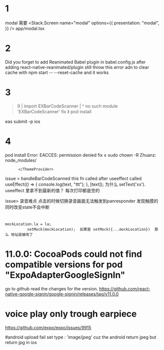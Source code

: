 # 1
modal 需要
  <Stack.Screen
          name="modal"
          options={{
            presentation: "modal",
          }}
        />
  app/modal.tsx

  # 2
   Did you forget to add Reanimated Babel plugin in babel.config.js
   after adding react-native-reanimated/plugin  still throw this error adn
   to clear cache with npm start -- --reset-cache and it works
# 3
>  9 | import EXBarCodeScanner
     |        ^ no such module 'EXBarCodeScanner'    fix 》 pod install 
 <!-- 部署   -->
eas submit -p ios

# 4
pod install Error: EACCES: permission denied
fix ≥ sudo  chown -R Zhuanz: node_modules/

<!-- lightningcss-darwin-arm64 -->

<!-- themeColor is null,  ThemeProvider没包到portalproveider  -->
          </ThemeProvider>


issue     >  handleBarCodeScanned this fn called after useeffect called 
 useEffect(() => {
    console.log(text, "ttt");
  }, [text]);   为什么 setText('xx'). useeffect 里拿不到最新的值？ 每次打印都是空的

  issue> 录音难点 点击的时候切换录音画面无法触发到panresponder
  发现触摸的同时改变state不会中断
  

  # 
    mockLocation.la = la;
              setMock(mockLocation);  如果是 setMock({...mockLocation})  那么 地址就被改了


# 11.0.0: CocoaPods could not find compatible versions for pod "ExpoAdapterGoogleSignIn"

go to github read the changes for the version.
https://github.com/react-native-google-signin/google-signin/releases/tag/v11.0.0

# voice play only trough earpiece
https://github.com/expo/expo/issues/9915

#android upload fail
set type : 'image/jpeg' cuz the android return jpeg but return jpg in ios